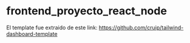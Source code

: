# frontend_proyecto_react_node

El template fue extraido de este link:
https://github.com/cruip/tailwind-dashboard-template